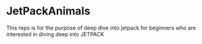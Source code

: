 # JetPackAnimals
This repo is for the purpose of deep dive into jetpack for beginners who are interested in diving deep into JETPACK
